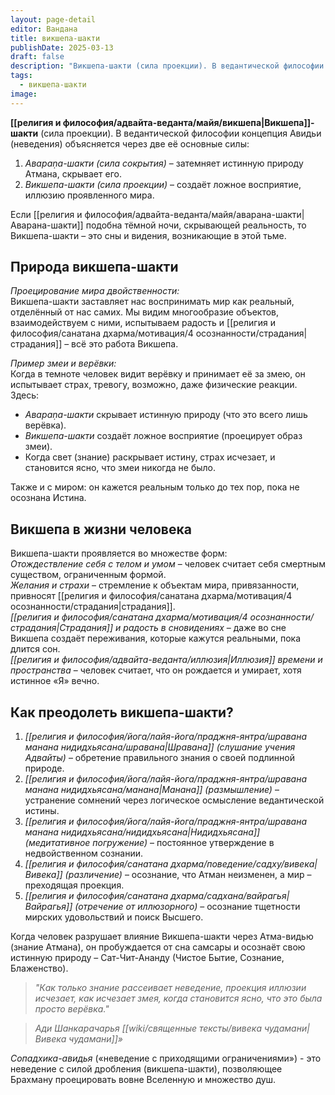 ```yaml
---
layout: page-detail
editor: Вандана
title: викшепа-шакти
publishDate: 2025-03-13
draft: false
description: "Викшепа-шакти (сила проекции). В ведантической философии концепция Авидьи (неведения) объясняется через две её основные силы: аварана-шакти и викшепа-шакти."
tags:
  - викшепа-шакти
image:
---
```

**[[религия и философия/адвайта-веданта/майя/викшепа|Викшепа]]-шакти** (сила проекции). 
В ведантической философии концепция Авидьи (неведения) объясняется через две её основные силы:
1. *Авараṇa-шакти (сила сокрытия)* – затемняет истинную природу Атмана, скрывает его.
2. *Викшепа-шакти (сила проекции)* – создаёт ложное восприятие, иллюзию проявленного мира.

Если [[религия и философия/адвайта-веданта/майя/аварана-шакти|Аварана-шакти]] подобна тёмной ночи, скрывающей реальность, то Викшепа-шакти – это сны и видения, возникающие в этой тьме.
## Природа викшепа-шакти
*Проецирование мира двойственности:*  
Викшепа-шакти заставляет нас воспринимать мир как реальный, отделённый от нас самих. Мы видим многообразие объектов, взаимодействуем с ними, испытываем радость и [[религия и философия/санатана дхарма/мотивация/4 осознанности/страдания|страдания]] – всё это работа Викшепа.

*Пример змеи и верёвки:*  
Когда в темноте человек видит верёвку и принимает её за змею, он испытывает страх, тревогу, возможно, даже физические реакции. Здесь:

- *Авараṇa-шакти* скрывает истинную природу (что это всего лишь верёвка).
- *Викшепа-шакти* создаёт ложное восприятие (проецирует образ змеи).
- Когда свет (знание) раскрывает истину, страх исчезает, и становится ясно, что змеи никогда не было.

Также и с миром: он кажется реальным только до тех пор, пока не осознана Истина.
## Викшепа в жизни человека
Викшепа-шакти проявляется во множестве форм:  
*Отождествление себя с телом и умом* – человек считает себя смертным существом, ограниченным формой.  
*Желания и страхи* – стремление к объектам мира, привязанности, привносят [[религия и философия/санатана дхарма/мотивация/4 осознанности/страдания|страдания]].  
*[[религия и философия/санатана дхарма/мотивация/4 осознанности/страдания|Страдания]] и радость в сновидениях* – даже во сне Викшепа создаёт переживания, которые кажутся реальными, пока длится сон.  
*[[религия и философия/адвайта-веданта/иллюзия|Иллюзия]] времени и пространства* – человек считает, что он рождается и умирает, хотя истинное «Я» вечно.
## Как преодолеть викшепа-шакти?
1. *[[религия и философия/йога/лайя-йога/праджня-янтра/шравана манана нидидхьясана/шравана|Шравана]] (слушание учения Адвайты)* – обретение правильного знания о своей подлинной природе.
2. *[[религия и философия/йога/лайя-йога/праджня-янтра/шравана манана нидидхьясана/манана|Манана]] (размышление)* – устранение сомнений через логическое осмысление ведантической истины.
3. *[[религия и философия/йога/лайя-йога/праджня-янтра/шравана манана нидидхьясана/нидидхьясана|Нидидхьясана]] (медитативное погружение)* – постоянное утверждение в недвойственном сознании.
4. *[[религия и философия/санатана дхарма/поведение/садху/вивека|Вивека]] (различение)* – осознание, что Атман неизменен, а мир – преходящая проекция.
5. *[[религия и философия/санатана дхарма/садхана/вайрагья|Вайрагья]] (отречение от иллюзорного)* – осознание тщетности мирских удовольствий и поиск Высшего.

Когда человек разрушает влияние Викшепа-шакти через Атма-видью (знание Атмана), он пробуждается от сна самсары и осознаёт свою истинную природу – Сат-Чит-Ананду (Чистое Бытие, Сознание, Блаженство).

>*"Как только знание рассеивает неведение, проекция иллюзии исчезает, как исчезает змея, когда становится ясно, что это была просто верёвка."*
 
>*Ади Шанкарачарья [[wiki/священные тексты/вивека чудамани|Вивека чудамани]]»*

*Сопадхика-авидья* («неведение с приходящими ограничениями») - это неведение с силой дробления (викшепа-шакти), позволяющее Брахману проецировать вовне Вселенную и множество душ.